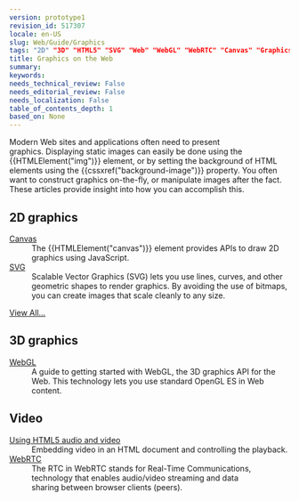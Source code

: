 ```yaml
---
version: prototype1
revision_id: 517307
locale: en-US
slug: Web/Guide/Graphics
tags: "2D" "3D" "HTML5" "SVG" "Web" "WebGL" "WebRTC" "Canvas" "Graphics"
title: Graphics on the Web
summary: 
keywords: 
needs_technical_review: False
needs_editorial_review: False
needs_localization: False
table_of_contents_depth: 1
based_on: None
---
```

<p><span class="seoSummary">Modern Web sites and applications often need to present graphics.</span>&nbsp;Displaying static images can easily be done using the {{HTMLElement("img")}} element, or by setting the background of HTML elements using the {{cssxref("background-image")}} property. You often want to construct graphics on-the-fly, or manipulate images after the fact. <span class="seoSummary">These articles provide insight into how you can accomplish this.</span></p>
<div class="row topicpage-table">
 <div class="section">
  <h2 class="Documentation" id="Docs_for_add-on_developers" name="Docs_for_add-on_developers">2D graphics</h2>
  <dl>
   <dt>
    <a href="/en-US/docs/HTML/Canvas">Canvas</a></dt>
   <dd>
    The {{HTMLElement("canvas")}} element provides APIs to draw 2D graphics using JavaScript.</dd>
   <dt>
    <a href="/en-US/docs/Web/SVG">SVG</a></dt>
   <dd>
    Scalable Vector Graphics (SVG) lets you use lines, curves, and other geometric shapes to render graphics. By avoiding the use of bitmaps, you can create images that scale cleanly to any size.</dd>
  </dl>
  <p><span class="alllinks"><a href="/en-US/docs/tag/Graphics">View All...</a></span></p>
 </div>
 <div class="section">
  <h2 class="Documentation" id="Docs_for_add-on_developers" name="Docs_for_add-on_developers">3D graphics</h2>
  <dl>
   <dt>
    <a href="/en-US/docs/Web/WebGL">WebGL</a></dt>
   <dd>
    A guide to getting started with WebGL, the 3D graphics API for the Web. This technology lets you use standard OpenGL ES in Web content.</dd>
  </dl>
  <h2>Video</h2>
  <dl>
   <dt>
    <a href="/en-US/docs/Web/Guide/HTML/Using_HTML5_audio_and_video">Using HTML5 audio and video</a></dt>
   <dd>
    Embedding video in an HTML document and controlling the playback.</dd>
   <dt>
    <a href="/en-US/docs/WebRTC">WebRTC</a></dt>
   <dd>
    The RTC in WebRTC stands for Real-Time Communications, technology that enables audio/video streaming and&nbsp;data sharing&nbsp;between browser clients (peers).</dd>
  </dl>
 </div>
</div>
<p>&nbsp;</p>

